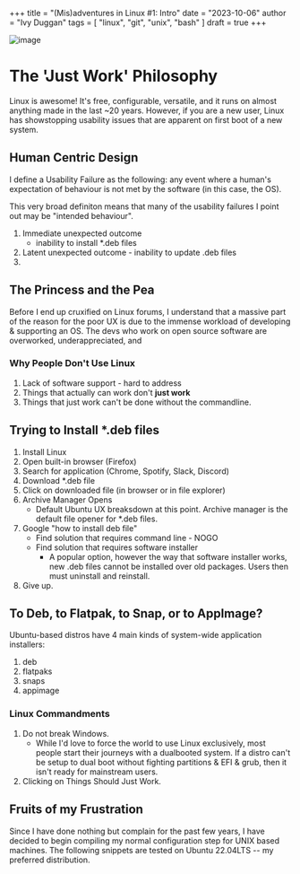 +++
title = "(Mis)adventures in Linux #1: Intro"
date = "2023-10-06"
author = "Ivy Duggan"
tags = [
    "linux",
    "git",
    "unix",
    "bash"
]
draft = true
+++

![image](/img/linux-penguin.jpg)

# The 'Just Work' Philosophy

Linux is awesome! It's free, configurable, versatile, and it runs on almost anything made in the last ~20 years. However, if you are a new user, Linux has showstopping usability issues that are apparent on first boot of a new system.

## Human Centric Design

I define a Usability Failure as the following: any event where a human's expectation of behaviour is not met by the software (in this case, the OS).

This very broad definiton means that many of the usability failures I point out may be "intended behaviour".

1. Immediate unexpected outcome
   - inability to install *.deb files
1. Latent unexpected outcome - inability to update .deb files
1.

## The Princess and the Pea

Before I end up cruxified on Linux forums, I understand that a massive part of the reason for the poor UX is due to the immense workload of developing & supporting an OS. The devs who work on open source software are overworked, underappreciated, and

### Why People Don't Use Linux

1. Lack of software support - hard to address
1. Things that actually can work don't **just work**
1. Things that just work can't be done without the commandline.

## Trying to Install *.deb files

1. Install Linux
1. Open built-in browser (Firefox)
1. Search for application (Chrome, Spotify, Slack, Discord)
1. Download \*.deb file
1. Click on downloaded file (in browser or in file explorer)
1. Archive Manager Opens
   - Default Ubuntu UX breaksdown at this point. Archive manager is the default file opener for \*.deb files.
1. Google "how to install deb file"
   - Find solution that requires command line - NOGO
   - Find solution that requires software installer
     - A popular option, however the way that software installer works, new .deb files cannot be installed over old packages. Users then must uninstall and reinstall.
1. Give up.

## To Deb, to Flatpak, to Snap, or to AppImage?

Ubuntu-based distros have 4 main kinds of system-wide application installers:

1. deb
1. flatpaks
1. snaps
1. appimage

### Linux Commandments

1. Do not break Windows.
   - While I'd love to force the world to use Linux exclusively, most people start their journeys with a dualbooted system. If a distro can't be setup to dual boot without fighting partitions & EFI & grub, then it isn't ready for mainstream users.
1. Clicking on Things Should Just Work.

## Fruits of my Frustration

Since I have done nothing but complain for the past few years, I have decided to begin compiling my normal configuration step for UNIX based machines. The following snippets are tested on Ubuntu 22.04LTS -- my preferred distribution.
